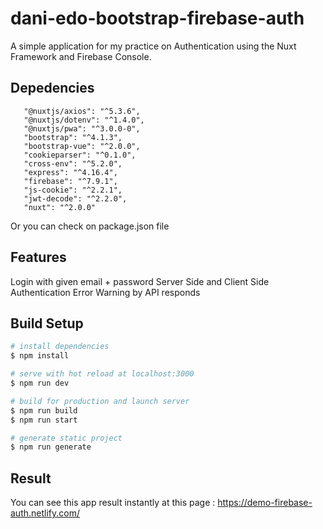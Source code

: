# dani-edo-bootstrap-firebase-auth

A simple application for my practice on Authentication using the Nuxt Framework and Firebase Console.

## Depedencies
```
   "@nuxtjs/axios": "^5.3.6",
   "@nuxtjs/dotenv": "^1.4.0",
   "@nuxtjs/pwa": "^3.0.0-0",
   "bootstrap": "^4.1.3",
   "bootstrap-vue": "^2.0.0",
   "cookieparser": "^0.1.0",
   "cross-env": "^5.2.0",
   "express": "^4.16.4",
   "firebase": "^7.9.1",
   "js-cookie": "^2.2.1",
   "jwt-decode": "^2.2.0",
   "nuxt": "^2.0.0"
 ```
Or you can check on package.json file

## Features
Login with given email + password
Server Side and Client Side Authentication
Error Warning by API responds

## Build Setup

``` bash
# install dependencies
$ npm install

# serve with hot reload at localhost:3000
$ npm run dev

# build for production and launch server
$ npm run build
$ npm run start

# generate static project
$ npm run generate
```

## Result
You can see this app result instantly at this page : https://demo-firebase-auth.netlify.com/
